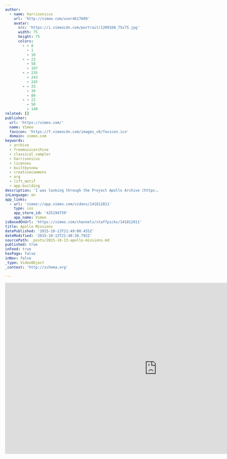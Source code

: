 ```yaml
---
author:
  - name: harrisonicus
    url: 'http://vimeo.com/user4617609'
    avatar:
      src: 'https://i.vimeocdn.com/portrait/1209168_75x75.jpg'
      width: 75
      height: 75
      colors:
        - - 0
          - 1
          - 10
        - - 23
          - 58
          - 187
        - - 235
          - 243
          - 245
        - - 25
          - 39
          - 89
        - - 22
          - 50
          - 140
related: []
publisher:
  url: 'https://vimeo.com/'
  name: Vimeo
  favicon: 'https://f.vimeocdn.com/images_v6/favicon.ico'
  domain: vimeo.com
keywords:
  - archive
  - freemusicarchive
  - classical_sampler
  - harrisonicus
  - licenses
  - builtbysnow
  - creativecommons
  - org
  - lift_motif
  - app-building
description: 'I was looking through the Project Apollo Archive (https://www.flickr.com/photos/projectapolloarchive/) and at one point, I began clicking through a series of pics quickly and it looked like stop motion animation. So, I decided to see what that would look like without me having to click through it. Enjoy!'
inLanguage: en
app_links:
  - url: 'vimeo://app.vimeo.com/videos/141812811'
    type: ios
    app_store_id: '425194759'
    app_name: Vimeo
isBasedOnUrl: 'https://vimeo.com/channels/staffpicks/141812811'
title: Apollo Missions
datePublished: '2015-10-13T21:49:00.455Z'
dateModified: '2015-10-13T21:48:38.792Z'
sourcePath: _posts/2015-10-13-apollo-missions.md
published: true
inFeed: true
hasPage: false
inNav: false
_type: VideoObject
_context: 'http://schema.org'

---
```

<iframe src="https://cdn.embedly.com/widgets/media.html?src=https%3A%2F%2Fplayer.vimeo.com%2Fvideo%2F141812811&amp;url=https%3A%2F%2Fvimeo.com%2F141812811&amp;image=http%3A%2F%2Fi.vimeocdn.com%2Fvideo%2F538925648_1280.jpg&amp;key=b7d04c9b404c499eba89ee7072e1c4f7&amp;type=text%2Fhtml&amp;schema=vimeo" width="1000" height="563" scrolling="no" frameborder="0" allowfullscreen="allowfullscreen" style=""></iframe>